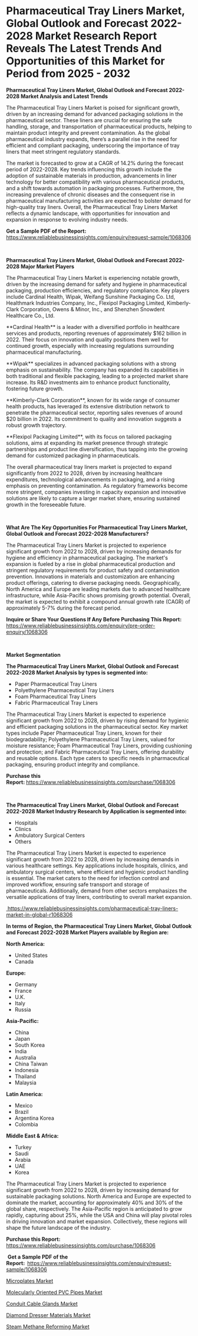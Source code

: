 <p><h1>Pharmaceutical Tray Liners Market, Global Outlook and Forecast 2022-2028 Market Research Report Reveals The Latest Trends And Opportunities of this Market for Period from 2025 - 2032</h1></p><p><strong>Pharmaceutical Tray Liners Market, Global Outlook and Forecast 2022-2028 Market Analysis and Latest Trends</strong></p>
<p><p>The Pharmaceutical Tray Liners Market is poised for significant growth, driven by an increasing demand for advanced packaging solutions in the pharmaceutical sector. These liners are crucial for ensuring the safe handling, storage, and transportation of pharmaceutical products, helping to maintain product integrity and prevent contamination. As the global pharmaceutical industry expands, there’s a parallel rise in the need for efficient and compliant packaging, underscoring the importance of tray liners that meet stringent regulatory standards.</p><p>The market is forecasted to grow at a CAGR of 14.2% during the forecast period of 2022-2028. Key trends influencing this growth include the adoption of sustainable materials in production, advancements in liner technology for better compatibility with various pharmaceutical products, and a shift towards automation in packaging processes. Furthermore, the increasing prevalence of chronic diseases and the consequent rise in pharmaceutical manufacturing activities are expected to bolster demand for high-quality tray liners. Overall, the Pharmaceutical Tray Liners Market reflects a dynamic landscape, with opportunities for innovation and expansion in response to evolving industry needs.</p></p>
<p><strong>Get a Sample PDF of the Report:&nbsp;</strong> <a href="https://www.reliablebusinessinsights.com/enquiry/request-sample/1068306?utm_campaign=2446&utm_medium=2&utm_source=Github&utm_content=ia&utm_term=21032025&utm_id=pharmaceutical-tray-liners-market-global-outlook-and-forecast-2022-2028">https://www.reliablebusinessinsights.com/enquiry/request-sample/1068306</a></p>
<p>&nbsp;</p>
<p><strong>Pharmaceutical Tray Liners Market, Global Outlook and Forecast 2022-2028 Major Market Players</strong></p>
<p><p>The Pharmaceutical Tray Liners Market is experiencing notable growth, driven by the increasing demand for safety and hygiene in pharmaceutical packaging, production efficiencies, and regulatory compliance. Key players include Cardinal Health, Wipak, Weifang Sunshine Packaging Co. Ltd, Healthmark Industries Company, Inc., Flexipol Packaging Limited, Kimberly-Clark Corporation, Owens & Minor, Inc., and Shenzhen Snowdent Healthcare Co., Ltd.</p><p>**Cardinal Health** is a leader with a diversified portfolio in healthcare services and products, reporting revenues of approximately $162 billion in 2022. Their focus on innovation and quality positions them well for continued growth, especially with increasing regulations surrounding pharmaceutical manufacturing.</p><p>**Wipak** specializes in advanced packaging solutions with a strong emphasis on sustainability. The company has expanded its capabilities in both traditional and flexible packaging, leading to a projected market share increase. Its R&D investments aim to enhance product functionality, fostering future growth.</p><p>**Kimberly-Clark Corporation**, known for its wide range of consumer health products, has leveraged its extensive distribution network to penetrate the pharmaceutical sector, reporting sales revenues of around $20 billion in 2022. Its commitment to quality and innovation suggests a robust growth trajectory.</p><p>**Flexipol Packaging Limited**, with its focus on tailored packaging solutions, aims at expanding its market presence through strategic partnerships and product line diversification, thus tapping into the growing demand for customized packaging in pharmaceuticals.</p><p>The overall pharmaceutical tray liners market is projected to expand significantly from 2022 to 2028, driven by increasing healthcare expenditures, technological advancements in packaging, and a rising emphasis on preventing contamination. As regulatory frameworks become more stringent, companies investing in capacity expansion and innovative solutions are likely to capture a larger market share, ensuring sustained growth in the foreseeable future.</p></p>
<p>&nbsp;</p>
<p><strong>What Are The Key Opportunities For Pharmaceutical Tray Liners Market, Global Outlook and Forecast 2022-2028 Manufacturers?</strong></p>
<p><p>The Pharmaceutical Tray Liners Market is projected to experience significant growth from 2022 to 2028, driven by increasing demands for hygiene and efficiency in pharmaceutical packaging. The market's expansion is fueled by a rise in global pharmaceutical production and stringent regulatory requirements for product safety and contamination prevention. Innovations in materials and customization are enhancing product offerings, catering to diverse packaging needs. Geographically, North America and Europe are leading markets due to advanced healthcare infrastructure, while Asia-Pacific shows promising growth potential. Overall, the market is expected to exhibit a compound annual growth rate (CAGR) of approximately 5-7% during the forecast period.</p></p>
<p><strong>Inquire or Share Your Questions If Any Before Purchasing This Report:</strong> <a href="https://www.reliablebusinessinsights.com/enquiry/pre-order-enquiry/1068306?utm_campaign=2446&utm_medium=2&utm_source=Github&utm_content=ia&utm_term=21032025&utm_id=pharmaceutical-tray-liners-market-global-outlook-and-forecast-2022-2028">https://www.reliablebusinessinsights.com/enquiry/pre-order-enquiry/1068306</a></p>
<p>&nbsp;</p>
<p><strong>Market Segmentation</strong></p>
<p><strong>The Pharmaceutical Tray Liners Market, Global Outlook and Forecast 2022-2028 Market Analysis by types is segmented into:</strong></p>
<p><ul><li>Paper Pharmaceutical Tray Liners</li><li>Polyethylene Pharmaceutical Tray Liners</li><li>Foam Pharmaceutical Tray Liners</li><li>Fabric Pharmaceutical Tray Liners</li></ul></p>
<p><p>The Pharmaceutical Tray Liners Market is expected to experience significant growth from 2022 to 2028, driven by rising demand for hygienic and efficient packaging solutions in the pharmaceutical sector. Key market types include Paper Pharmaceutical Tray Liners, known for their biodegradability; Polyethylene Pharmaceutical Tray Liners, valued for moisture resistance; Foam Pharmaceutical Tray Liners, providing cushioning and protection; and Fabric Pharmaceutical Tray Liners, offering durability and reusable options. Each type caters to specific needs in pharmaceutical packaging, ensuring product integrity and compliance.</p></p>
<p><strong>Purchase this Report:&nbsp;</strong><a href="https://www.reliablebusinessinsights.com/purchase/1068306?utm_campaign=2446&utm_medium=2&utm_source=Github&utm_content=ia&utm_term=21032025&utm_id=pharmaceutical-tray-liners-market-global-outlook-and-forecast-2022-2028">https://www.reliablebusinessinsights.com/purchase/1068306</a></p>
<p>&nbsp;</p>
<p><strong>The Pharmaceutical Tray Liners Market, Global Outlook and Forecast 2022-2028 Market Industry Research by Application is segmented into:</strong></p>
<p><ul><li>Hospitals</li><li>Clinics</li><li>Ambulatory Surgical Centers</li><li>Others</li></ul></p>
<p><p>The Pharmaceutical Tray Liners Market is expected to experience significant growth from 2022 to 2028, driven by increasing demands in various healthcare settings. Key applications include hospitals, clinics, and ambulatory surgical centers, where efficient and hygienic product handling is essential. The market caters to the need for infection control and improved workflow, ensuring safe transport and storage of pharmaceuticals. Additionally, demand from other sectors emphasizes the versatile applications of tray liners, contributing to overall market expansion.</p></p>
<p><a href="https://www.reliablebusinessinsights.com/pharmaceutical-tray-liners-market-in-global-r1068306?utm_campaign=2446&utm_medium=2&utm_source=Github&utm_content=ia&utm_term=21032025&utm_id=pharmaceutical-tray-liners-market-global-outlook-and-forecast-2022-2028">&nbsp;https://www.reliablebusinessinsights.com/pharmaceutical-tray-liners-market-in-global-r1068306</a></p>
<p><strong>In terms of Region, the Pharmaceutical Tray Liners Market, Global Outlook and Forecast 2022-2028 Market Players available by Region are:</strong></p>
<p>
    <p> <strong> North America: </strong>
        <ul>
            <li>United States</li>
            <li>Canada</li>
        </ul>
        </p> 
    <p> <strong> Europe: </strong>
        <ul>
            <li>Germany</li>
            <li>France</li>
            <li>U.K.</li>
            <li>Italy</li>
            <li>Russia</li>
        </ul>
        </p> 
    <p> <strong> Asia-Pacific: </strong>
        <ul>
            <li>China</li>
            <li>Japan</li>
            <li>South Korea</li>
            <li>India</li>
            <li>Australia</li>
            <li>China Taiwan</li>
            <li>Indonesia</li>
            <li>Thailand</li>
            <li>Malaysia</li>
        </ul>
        </p> 
    <p> <strong> Latin America: </strong>
        <ul>
            <li>Mexico</li>
            <li>Brazil</li>
            <li>Argentina Korea</li>
            <li>Colombia</li>
        </ul>
        </p> 
    <p> <strong> Middle East & Africa: </strong>
        <ul>
            <li>Turkey</li>
            <li>Saudi</li>
            <li>Arabia</li>
            <li>UAE</li>
            <li>Korea</li>
        </ul>
    </p>
    </p>
<p><p>The Pharmaceutical Tray Liners Market is projected to experience significant growth from 2022 to 2028, driven by increasing demand for sustainable packaging solutions. North America and Europe are expected to dominate the market, accounting for approximately 40% and 30% of the global share, respectively. The Asia-Pacific region is anticipated to grow rapidly, capturing about 25%, while the USA and China will play pivotal roles in driving innovation and market expansion. Collectively, these regions will shape the future landscape of the industry.</p></p>
<p><strong>Purchase this Report: </strong><a href="https://www.reliablebusinessinsights.com/purchase/1068306?utm_campaign=2446&utm_medium=2&utm_source=Github&utm_content=ia&utm_term=21032025&utm_id=pharmaceutical-tray-liners-market-global-outlook-and-forecast-2022-2028">https://www.reliablebusinessinsights.com/purchase/1068306</a></p>
<p>&nbsp;<strong>Get a Sample PDF of the Report:&nbsp;&nbsp;</strong><a href="https://www.reliablebusinessinsights.com/enquiry/request-sample/1068306?utm_campaign=2446&utm_medium=2&utm_source=Github&utm_content=ia&utm_term=21032025&utm_id=pharmaceutical-tray-liners-market-global-outlook-and-forecast-2022-2028">https://www.reliablebusinessinsights.com/enquiry/request-sample/1068306</a></p>
<p><strong></strong></p>
<p><p><a href="https://www.linkedin.com/pulse/microplates-market-report-anticipated-cagr-126-comprehensive-667tf?utm_campaign=2446&utm_medium=2&utm_source=Github&utm_content=ia&utm_term=21032025&utm_id=pharmaceutical-tray-liners-market-global-outlook-and-forecast-2022-2028">Microplates Market</a></p><p><a href="https://github.com/sokurgleyde/Market-Research-Report-List-1/blob/main/molecularly-oriented-pvc-pipes-market.md?utm_campaign=2446&utm_medium=2&utm_source=Github&utm_content=ia&utm_term=21032025&utm_id=pharmaceutical-tray-liners-market-global-outlook-and-forecast-2022-2028">Molecularly Oriented PVC Pipes Market</a></p><p><a href="https://www.linkedin.com/pulse/future-conduit-cable-glands-market-industry-overview-growth-axjsf?utm_campaign=2446&utm_medium=2&utm_source=Github&utm_content=ia&utm_term=21032025&utm_id=pharmaceutical-tray-liners-market-global-outlook-and-forecast-2022-2028">Conduit Cable Glands Market</a></p><p><a href="https://github.com/chlihakwatsi/Market-Research-Report-List-1/blob/main/diamond-dresser-materials-market.md?utm_campaign=2446&utm_medium=2&utm_source=Github&utm_content=ia&utm_term=21032025&utm_id=pharmaceutical-tray-liners-market-global-outlook-and-forecast-2022-2028">Diamond Dresser Materials Market</a></p><p><a href="https://www.linkedin.com/pulse/detailed-steam-methane-reforming-market-analysis-expected-cagr-dgijf?utm_campaign=2446&utm_medium=2&utm_source=Github&utm_content=ia&utm_term=21032025&utm_id=pharmaceutical-tray-liners-market-global-outlook-and-forecast-2022-2028">Steam Methane Reforming Market</a></p></p>